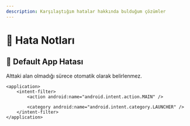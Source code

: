 ```yaml
---
description: Karşılaştığım hatalar hakkında bulduğum çözümler
---
```


# 🐛 Hata Notları

## 🐞 Default App Hatası

Alttaki alan olmadığı sürece otomatik olarak belirlenmez.

```markup
<application>
    <intent-filter>
        <action android:name="android.intent.action.MAIN" />

        <category android:name="android.intent.category.LAUNCHER" />
    </intent-filter>
</application>
```

